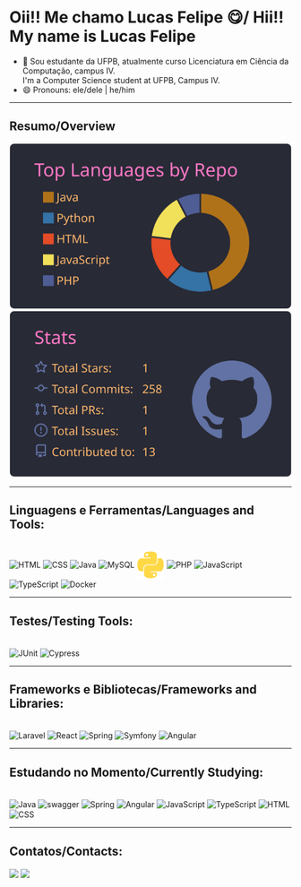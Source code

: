 # Oii!! Me chamo Lucas Felipe :yum:/ Hii!! My name is Lucas Felipe

- :school: Sou estudante da UFPB, atualmente curso Licenciatura em Ciência da Computação, campus IV.  
  I'm a Computer Science student at UFPB, Campus IV.
- :smile: Pronouns: ele/dele | he/him

---

## Resumo/Overview
[![](https://raw.githubusercontent.com/FLucasF/FLucasF/master/profile-summary-card-output/dracula/1-repos-per-language.svg)](https://github.com/vn7n24fzkq/github-profile-summary-cards)  
[![](https://raw.githubusercontent.com/FLucasF/FLucasF/master/profile-summary-card-output/dracula/3-stats.svg)](https://github.com/vn7n24fzkq/github-profile-summary-cards)

---

## Linguagens e Ferramentas/Languages and Tools:
<div style="display: inline_block"><br>
  <img align="center" alt="HTML" height="50" width="50" src="https://cdn.jsdelivr.net/gh/devicons/devicon/icons/html5/html5-original.svg" />
  <img align="center" alt="CSS" height="50" width="50" src="https://cdn.jsdelivr.net/gh/devicons/devicon/icons/css3/css3-original.svg" />
  <img align="center" alt="Java" height="50" width="50" src="https://cdn.jsdelivr.net/gh/devicons/devicon/icons/java/java-original-wordmark.svg" />
  <img align="center" alt="MySQL" height="50" width="50" src="https://cdn.jsdelivr.net/gh/devicons/devicon/icons/mysql/mysql-original-wordmark.svg">
  <img align="center" alt="Python" height="50" width="50" src="https://raw.githubusercontent.com/devicons/devicon/master/icons/python/python-plain.svg">
  <img align="center" alt="PHP" height="50" width="50" src="https://cdn.jsdelivr.net/gh/devicons/devicon/icons/php/php-original.svg">    
  <img align="center" alt="JavaScript" height="50" width="50" src="https://cdn.jsdelivr.net/gh/devicons/devicon/icons/javascript/javascript-original.svg" />
  <img align="center" alt="TypeScript" height="50" width="50" src="https://cdn.jsdelivr.net/gh/devicons/devicon/icons/typescript/typescript-original.svg" />
  <img align="center" alt="Docker" height="50" width="50" src="https://cdn.jsdelivr.net/gh/devicons/devicon@latest/icons/docker/docker-original-wordmark.svg" />
</div>

---

## Testes/Testing Tools:
<div style="display: inline_block"><br>       
  <img align="center" alt="JUnit" height="50" width="50" src="https://cdn.jsdelivr.net/gh/devicons/devicon/icons/junit/junit-original.svg">
  <img align="center" alt="Cypress" height="50" width="50" src="https://cdn.jsdelivr.net/gh/devicons/devicon/icons/cypressio/cypressio-original.svg">      
</div>

---

## Frameworks e Bibliotecas/Frameworks and Libraries:
<div style="display: inline_block"><br>
  <img align="center" alt="Laravel" height="70" width="70" src="https://cdn.jsdelivr.net/gh/devicons/devicon@latest/icons/laravel/laravel-original-wordmark.svg" />
  <img align="center" alt="React" height="50" width="50" src="https://cdn.jsdelivr.net/gh/devicons/devicon@latest/icons/react/react-original-wordmark.svg" />         
  <img align="center" alt="Spring" height="50" width="50" src="https://cdn.jsdelivr.net/gh/devicons/devicon/icons/spring/spring-original-wordmark.svg" />
  <img align="center" alt="Symfony" height="50" width="50" src="https://cdn.jsdelivr.net/gh/devicons/devicon/icons/symfony/symfony-original-wordmark.svg" />
  <img align="center" alt="Angular" height="50" width="50" src="https://cdn.jsdelivr.net/gh/devicons/devicon@latest/icons/angular/angular-original.svg" />
</div>

---

## Estudando no Momento/Currently Studying:
<div style="display: inline_block"><br>
  <img align="center" alt="Java" height="50" width="50" src="https://cdn.jsdelivr.net/gh/devicons/devicon/icons/java/java-original-wordmark.svg" />
  <img align="center" alt="swagger" height="70" width="70" src="https://cdn.jsdelivr.net/gh/devicons/devicon@latest/icons/swagger/swagger-original-wordmark.svg" />
  <img align="center" alt="Spring" height="50" width="50" src="https://cdn.jsdelivr.net/gh/devicons/devicon/icons/spring/spring-original-wordmark.svg" />
  <img align="center" alt="Angular" height="50" width="50" src="https://cdn.jsdelivr.net/gh/devicons/devicon@latest/icons/angular/angular-original.svg" />
  <img align="center" alt="JavaScript" height="50" width="50" src="https://cdn.jsdelivr.net/gh/devicons/devicon/icons/javascript/javascript-original.svg" />
  <img align="center" alt="TypeScript" height="50" width="50" src="https://cdn.jsdelivr.net/gh/devicons/devicon/icons/typescript/typescript-original.svg" />
  <img align="center" alt="HTML" height="50" width="50" src="https://cdn.jsdelivr.net/gh/devicons/devicon/icons/html5/html5-original.svg" />
  <img align="center" alt="CSS" height="50" width="50" src="https://cdn.jsdelivr.net/gh/devicons/devicon/icons/css3/css3-original.svg" />
</div>

---

## Contatos/Contacts:
<div> 
  <a href="mailto:lucasfelipeGITHUB@gmail.com"><img align="center" height="30" src="https://img.shields.io/badge/-Gmail-%23333?style=for-the-badge&logo=gmail&logoColor=white"></a>
  <a href="https://www.linkedin.com/in/lucas-felipe-gomes-pedrosa-a96a0825a/" target="_blank"><img align="center" height="30" src="https://img.shields.io/badge/-LinkedIn-%230077B5?style=for-the-badge&logo=linkedin&logoColor=white"></a> 
</div>
